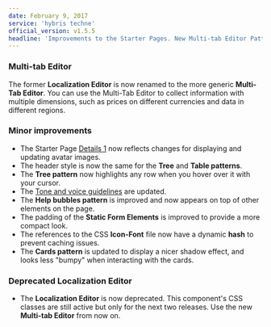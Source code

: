 ```yaml
---
date: February 9, 2017
service: 'hybris techne'
official_version: v1.5.5
headline: 'Improvements to the Starter Pages. New Multi-tab Editor Pattern.'
---
```


### Multi-tab Editor 
The former **Localization Editor** is now renamed to the more generic **Multi-Tab Editor**. You can use the Multi-Tab Editor to collect information with multiple dimensions, such as prices on different currencies and data in different regions.

### Minor improvements
* The Starter Page [Details 1](https://techne.yaas.io/starterpages/details-1.html) now reflects changes for displaying and updating avatar images.
* The header style is now the same for the **Tree** and **Table patterns**.
* The **Tree pattern** now highlights any row when you hover over it with your cursor. 
* The [Tone and voice guidelines](https://techne.yaas.io/Guidelines.html#guidelines-tone-voice) are updated.
* The **Help bubbles pattern** is improved and now appears on top of other elements on the page.
* The padding of the **Static Form Elements** is improved to provide a more compact look.
* The references to the CSS **Icon-Font** file now have a dynamic **hash** to prevent caching issues.
* The **Cards pattern** is updated to display a nicer shadow effect, and looks less "bumpy" when interacting with the cards.

### Deprecated Localization Editor
* The **Localization Editor** is now deprecated. This component's CSS classes are still active but only for the next two releases. Use the new **Multi-tab Editor** from now on.
